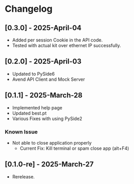 # Changelog

## [0.3.0] - 2025-April-04

- Added per session Cookie in the API code.
- Tested with actual kit over ethernet IP successfully.

## [0.2.0] - 2025-April-03

- Updated to PySide6
- Avend API Client and Mock Server

## [0.1.1] - 2025-March-28

- Implemented help page
- Updated best.pt
- Various Fixes with using PySide2

### Known Issue

- Not able to close application properly
  - Current Fix: Kill terminal or spam close app (alt+F4)

## [0.1.0-re] - 2025-March-27

- Rerelease.
